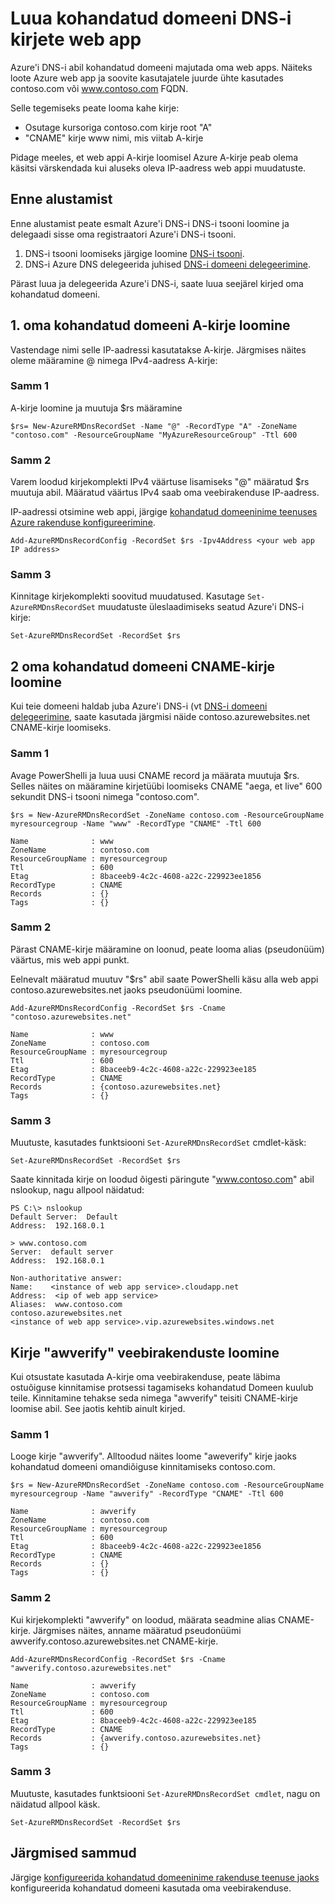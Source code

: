<properties
   pageTitle="Luua kohandatud DNS-i kirjete web appi | Microsoft Azure'i  "
   description="Kuidas luua kohandatud domeeni DNS-i kirjeid web appi Azure'i DNS-i abil."
   services="dns"
   documentationCenter="na"
   authors="sdwheeler"
   manager="carmonm"
   editor=""/>

<tags
   ms.service="dns"
   ms.devlang="na"
   ms.topic="article"
   ms.tgt_pltfrm="na"
   ms.workload="infrastructure-services"
   ms.date="08/16/2016"
   ms.author="sewhee"/>

# <a name="create-dns-records-for-a-web-app-in-a-custom-domain"></a>Luua kohandatud domeeni DNS-i kirjete web app

Azure'i DNS-i abil kohandatud domeeni majutada oma web apps. Näiteks loote Azure web app ja soovite kasutajatele juurde ühte kasutades contoso.com või www.contoso.com FQDN.

Selle tegemiseks peate looma kahe kirje:

- Osutage kursoriga contoso.com kirje root "A"
- "CNAME" kirje www nimi, mis viitab A-kirje

Pidage meeles, et web appi A-kirje loomisel Azure A-kirje peab olema käsitsi värskendada kui aluseks oleva IP-aadress web appi muudatuste.

## <a name="before-you-begin"></a>Enne alustamist

Enne alustamist peate esmalt Azure'i DNS-i DNS-i tsooni loomine ja delegaadi sisse oma registraatori Azure'i DNS-i tsooni.

1. DNS-i tsooni loomiseks järgige loomine [DNS-i tsooni](dns-getstarted-create-dnszone.md).
2. DNS-i Azure DNS delegeerida juhised [DNS-i domeeni delegeerimine](dns-domain-delegation.md).

Pärast luua ja delegeerida Azure'i DNS-i, saate luua seejärel kirjed oma kohandatud domeeni.


## <a name="1-create-an-a-record-for-your-custom-domain"></a>1. oma kohandatud domeeni A-kirje loomine

Vastendage nimi selle IP-aadressi kasutatakse A-kirje. Järgmises näites oleme määramine @ nimega IPv4-aadress A-kirje:

### <a name="step-1"></a>Samm 1

A-kirje loomine ja muutuja $rs määramine

    $rs= New-AzureRMDnsRecordSet -Name "@" -RecordType "A" -ZoneName "contoso.com" -ResourceGroupName "MyAzureResourceGroup" -Ttl 600

### <a name="step-2"></a>Samm 2

Varem loodud kirjekomplekti IPv4 väärtuse lisamiseks "@" määratud $rs muutuja abil. Määratud väärtus IPv4 saab oma veebirakenduse IP-aadress.

IP-aadressi otsimine web appi, järgige [kohandatud domeeninime teenuses Azure rakenduse konfigureerimine](../web-sites-custom-domain-name.md#Find-the-virtual-IP-address).

    Add-AzureRMDnsRecordConfig -RecordSet $rs -Ipv4Address <your web app IP address>

### <a name="step-3"></a>Samm 3

Kinnitage kirjekomplekti soovitud muudatused. Kasutage `Set-AzureRMDnsRecordSet` muudatuste üleslaadimiseks seatud Azure'i DNS-i kirje:

    Set-AzureRMDnsRecordSet -RecordSet $rs

## <a name="2-create-a-cname-record-for-your-custom-domain"></a>2 oma kohandatud domeeni CNAME-kirje loomine

Kui teie domeeni haldab juba Azure'i DNS-i (vt [DNS-i domeeni delegeerimine](dns-domain-delegation.md), saate kasutada järgmisi näide contoso.azurewebsites.net CNAME-kirje loomiseks.

### <a name="step-1"></a>Samm 1

Avage PowerShelli ja luua uusi CNAME record ja määrata muutuja $rs. Selles näites on määramine kirjetüübi loomiseks CNAME "aega, et live" 600 sekundit DNS-i tsooni nimega "contoso.com".

    $rs = New-AzureRMDnsRecordSet -ZoneName contoso.com -ResourceGroupName myresourcegroup -Name "www" -RecordType "CNAME" -Ttl 600

    Name              : www
    ZoneName          : contoso.com
    ResourceGroupName : myresourcegroup
    Ttl               : 600
    Etag              : 8baceeb9-4c2c-4608-a22c-229923ee1856
    RecordType        : CNAME
    Records           : {}
    Tags              : {}


### <a name="step-2"></a>Samm 2

Pärast CNAME-kirje määramine on loonud, peate looma alias (pseudonüüm) väärtus, mis web appi punkt.

Eelnevalt määratud muutuv "$rs" abil saate PowerShelli käsu alla web appi contoso.azurewebsites.net jaoks pseudonüümi loomine.

    Add-AzureRMDnsRecordConfig -RecordSet $rs -Cname "contoso.azurewebsites.net"

    Name              : www
    ZoneName          : contoso.com
    ResourceGroupName : myresourcegroup
    Ttl               : 600
    Etag              : 8baceeb9-4c2c-4608-a22c-229923ee185
    RecordType        : CNAME
    Records           : {contoso.azurewebsites.net}
    Tags              : {}

### <a name="step-3"></a>Samm 3

Muutuste, kasutades funktsiooni `Set-AzureRMDnsRecordSet` cmdlet-käsk:

    Set-AzureRMDnsRecordSet -RecordSet $rs

Saate kinnitada kirje on loodud õigesti päringute "www.contoso.com" abil nslookup, nagu allpool näidatud:

    PS C:\> nslookup
    Default Server:  Default
    Address:  192.168.0.1

    > www.contoso.com
    Server:  default server
    Address:  192.168.0.1

    Non-authoritative answer:
    Name:    <instance of web app service>.cloudapp.net
    Address:  <ip of web app service>
    Aliases:  www.contoso.com
    contoso.azurewebsites.net
    <instance of web app service>.vip.azurewebsites.windows.net

## <a name="create-an-awverify-record-for-web-apps"></a>Kirje "awverify" veebirakenduste loomine


Kui otsustate kasutada A-kirje oma veebirakenduse, peate läbima ostuõiguse kinnitamise protsessi tagamiseks kohandatud Domeen kuulub teile. Kinnitamine tehakse seda nimega "awverify" teisiti CNAME-kirje loomise abil. See jaotis kehtib ainult kirjed.


### <a name="step-1"></a>Samm 1

Looge kirje "awverify". Alltoodud näites loome "aweverify" kirje jaoks kohandatud domeeni omandiõiguse kinnitamiseks contoso.com.

    $rs = New-AzureRMDnsRecordSet -ZoneName contoso.com -ResourceGroupName myresourcegroup -Name "awverify" -RecordType "CNAME" -Ttl 600

    Name              : awverify
    ZoneName          : contoso.com
    ResourceGroupName : myresourcegroup
    Ttl               : 600
    Etag              : 8baceeb9-4c2c-4608-a22c-229923ee1856
    RecordType        : CNAME
    Records           : {}
    Tags              : {}


### <a name="step-2"></a>Samm 2

Kui kirjekomplekti "awverify" on loodud, määrata seadmine alias CNAME-kirje. Järgmises näites, anname määratud pseudonüümi awverify.contoso.azurewebsites.net CNAME-kirje.

    Add-AzureRMDnsRecordConfig -RecordSet $rs -Cname "awverify.contoso.azurewebsites.net"

    Name              : awverify
    ZoneName          : contoso.com
    ResourceGroupName : myresourcegroup
    Ttl               : 600
    Etag              : 8baceeb9-4c2c-4608-a22c-229923ee185
    RecordType        : CNAME
    Records           : {awverify.contoso.azurewebsites.net}
    Tags              : {}

### <a name="step-3"></a>Samm 3

Muutuste, kasutades funktsiooni `Set-AzureRMDnsRecordSet cmdlet`, nagu on näidatud allpool käsk.

    Set-AzureRMDnsRecordSet -RecordSet $rs



## <a name="next-steps"></a>Järgmised sammud

Järgige [konfigureerida kohandatud domeeninime rakenduse teenuse jaoks](../app-service-web/web-sites-custom-domain-name.md) konfigureerida kohandatud domeeni kasutada oma veebirakenduse.








